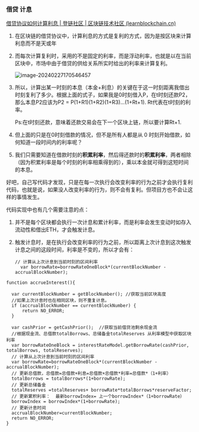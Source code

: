 ### 借贷 计息

[借贷协议如何计算利息 | 登链社区 | 区块链技术社区 (learnblockchain.cn)](https://learnblockchain.cn/article/5036)

1. 在区块链的借贷协议中，计算利息的方式是复利的方式，因为是按区块来计算利息而不是天或年

2. 而每次计算复利时，采用的不是固定的利率，而是浮动利率，也就是以在当前区块中，市场中由于借贷的供给关系所实时给出的利率来计算复利。

   ![image-20240227170546457](C:\Users\Administrator\AppData\Roaming\Typora\typora-user-images\image-20240227170546457.png)

3. 所以，计算出某一时刻的本息（本金+利息）的关键在于这一时刻距离我借出时刻复利了多少。根据上面的式子，如果我是0时刻借入P，在t时刻还款P2，那么本息P2应该为P2 = P(1+R1)(1+R2)(1+R3)...(1+Rt+1). Rt代表在t时刻的利率。

   Ps:在t时刻还款，意味着还款交易会在下一个区块上链，所以要计算Rt+1.

4. 但上面的只是在0时刻借款的情况，但不是所有人都是从 0 时刻开始借款，如何知道一段时间内的利率呢？

5. 我们只需要知道在借款时刻的**积累利率**，然后得还款时的**积累利率**，两者相除（因为积累利率是每个时刻的利率相乘得到的），乘以本金就可得到这短时间的本息。

好吧，自己写代码才发现，只是在每一次执行会改变利率的行为之前才会执行复利代码，也就是说，如果没人改变利率的行为，则不会有复利。但项目方也不会让这样的事情发生。

代码实现中也有几个需要注意的点：

1. 并不是每个区块都会执行一次计息和累计利率，而是利率会发生变动时如存入流动性和借出ETH，才会触发计息。

2. 触发计息时，是在执行会改变利率的行为之前，所以距离上次计息到这次触发计息之间的这段时间，利率是不变的，所以才会有：

   ```solidity
   // 计算从上次计息到当前时刻的区间利率
     var borrowRate=borrowRateOneBlock*(currentBlockNumber - accrualBlockNumber);
   ```

   

  ```solidity
  function accrueInterest(){
   	
    var currentBlockNumber = getBlockNumber(); //获取当前区块高度
    //如果上次计息时也在相同区块，则不重复计息。
    if (accrualBlockNumber == currentBlockNumber) {
        return NO_ERROR;
    }
    
    var cashPrior = getCashPrior();  //获取当前借贷池剩余现金流
    //根据现金流、总借款totalBorrows、总储备金totalReserves 从利率模型中获取区块利率
    var borrowRateOneBlock = interestRateModel.getBorrowRate(cashPrior, totalBorrows, totalReserves);  
   	// 计算从上次计息到当前时刻的区间利率
    var borrowRate=borrowRateOneBlock*(currentBlockNumber - accrualBlockNumber);
   	// 更新总借款，总借款=总借款+利息=总借款+总借款*利率=总借款*（1+利率）
    totalBorrows = totalBorrows*(1+borrowRate);
    // 更新总储备金
    totalReserves =totalReserves+ borrowRate*totalBorrows*reserveFactor;
    // 更新累积利率：  最新borrowIndex= 上一个borrowIndex*（1+borrowRate）
    borrowIndex = borrowIndex*(1+borrowRate);
    // 更新计息时间
    accrualBlockNumber=currentBlockNumber;
    return NO_ERROR;
  }
  
  ```





